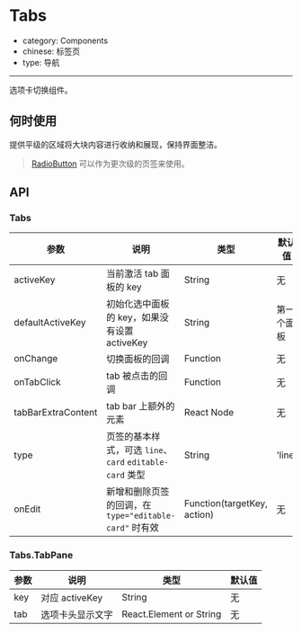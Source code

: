 # Tabs

- category: Components
- chinese: 标签页
- type: 导航

---

选项卡切换组件。

## 何时使用

提供平级的区域将大块内容进行收纳和展现，保持界面整洁。

> [RadioButton](/components/radio#demo-radiobutton) 可以作为更次级的页签来使用。

## API

### Tabs

| 参数             | 说明                                         | 类型     | 默认值        |
|------------------|----------------------------------------------|----------|---------------|
| activeKey        | 当前激活 tab 面板的 key                      | String   | 无            |
| defaultActiveKey | 初始化选中面板的 key，如果没有设置 activeKey | String   | 第一个面板    |
| onChange         | 切换面板的回调                               | Function | 无            |
| onTabClick       | tab 被点击的回调                             | Function | 无            |
| tabBarExtraContent | tab bar 上额外的元素                       | React Node | 无          |
| type | 页签的基本样式，可选 `line`、`card` `editable-card` 类型   | String   | 'line'      |
| onEdit | 新增和删除页签的回调，在 `type="editable-card"` 时有效 | Function(targetKey, action) | 无 |

### Tabs.TabPane

| 参数 | 说明             | 类型                    | 默认值 |
|------|------------------|-------------------------|--------|
| key  | 对应 activeKey   | String                  | 无     |
| tab  | 选项卡头显示文字 | React.Element or String | 无     |
